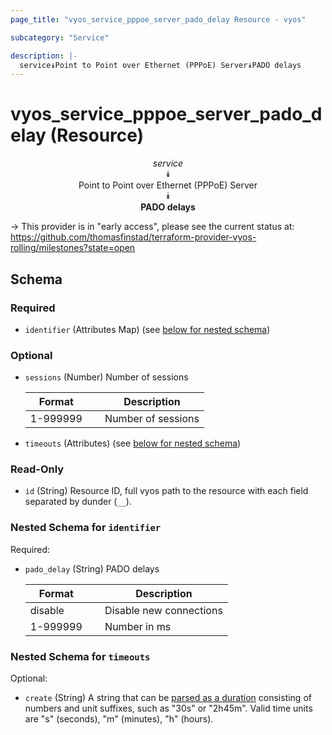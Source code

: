 ```yaml
---
page_title: "vyos_service_pppoe_server_pado_delay Resource - vyos"

subcategory: "Service"

description: |- 
  service⯯Point to Point over Ethernet (PPPoE) Server⯯PADO delays
---
```


# vyos_service_pppoe_server_pado_delay (Resource)
<center>

*service*  
⯯  
Point to Point over Ethernet (PPPoE) Server  
⯯  
**PADO delays**


</center>

-> This provider is in "early access", please see the current status at: https://github.com/thomasfinstad/terraform-provider-vyos-rolling/milestones?state=open

## Schema

### Required

- `identifier` (Attributes Map) (see [below for nested schema](#nestedatt--identifier))

### Optional

- `sessions` (Number) Number of sessions

    |Format    &emsp;|Description         |
    |------------|----------------------|
    |1-999999  &emsp;|Number of sessions  |
- `timeouts` (Attributes) (see [below for nested schema](#nestedatt--timeouts))

### Read-Only

- `id` (String) Resource ID, full vyos path to the resource with each field separated by dunder (`__`).

<a id="nestedatt--identifier"></a>
### Nested Schema for `identifier`

Required:

- `pado_delay` (String) PADO delays

    |Format    &emsp;|Description              |
    |------------|---------------------------|
    |disable   &emsp;|Disable new connections  |
    |1-999999  &emsp;|Number in ms             |


<a id="nestedatt--timeouts"></a>
### Nested Schema for `timeouts`

Optional:

- `create` (String) A string that can be [parsed as a duration](https://pkg.go.dev/time#ParseDuration) consisting of numbers and unit suffixes, such as &#34;30s&#34; or &#34;2h45m&#34;. Valid time units are &#34;s&#34; (seconds), &#34;m&#34; (minutes), &#34;h&#34; (hours).  
